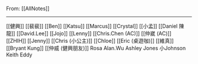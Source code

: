 From: [[AllNotes]]

---

[[健興]]
[[裴裴]]
[[Ben]]
[[Katsu]]
[[Marcus]]
[[Crystal]]
[[小孟]]
[[Daniel 陳龍]]
[[David.Lee]]
[[Jojo]]
[[Lenny]]
[[Chris.Chen (AC)]]
[[仲崴 (AC)]]
[[ZHIH]]
[[Jenny]]
[[Chris (小公主)]]
[[Chloe]]
[[Eric (桌遊咖)]]
[[維真]]
[[Bryant Kung]]
[[仲威 (健興朋友)]]
Rosa
Alan.Wu
Ashley
Jones
小Johnson
Keith
Eddy
